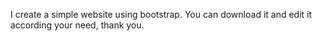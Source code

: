 I create a simple website using bootstrap.
You can download it and edit it according your need, thank you.
